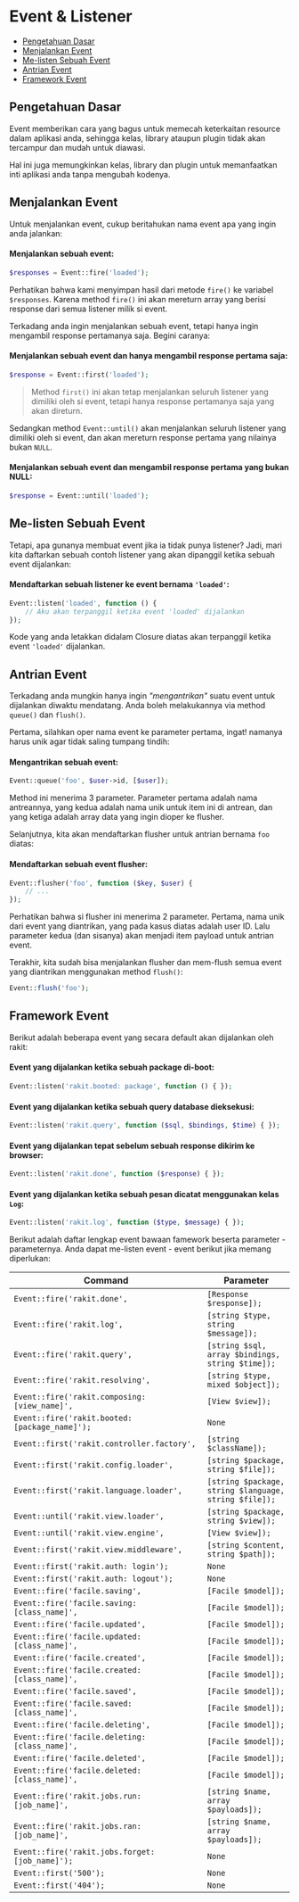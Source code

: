 # Event & Listener

<!-- MarkdownTOC autolink="true" autoanchor="true" levels="2,3" bracket="round" lowercase="only_ascii" -->

- [Pengetahuan Dasar](#pengetahuan-dasar)
- [Menjalankan Event](#menjalankan-event)
- [Me-listen Sebuah Event](#me-listen-sebuah-event)
- [Antrian Event](#antrian-event)
- [Framework Event](#framework-event)

<!-- /MarkdownTOC -->


<a id="pengetahuan-dasar"></a>
## Pengetahuan Dasar

Event memberikan cara yang bagus untuk memecah keterkaitan resource dalam aplikasi anda,
sehingga kelas, library ataupun plugin tidak akan tercampur dan mudah untuk diawasi.

Hal ini juga memungkinkan kelas, library dan plugin untuk memanfaatkan inti aplikasi anda
tanpa mengubah kodenya.


<a id="menjalankan-event"></a>
## Menjalankan Event

Untuk menjalankan event, cukup beritahukan nama event apa yang ingin anda jalankan:

#### Menjalankan sebuah event:

```php
$responses = Event::fire('loaded');
```

Perhatikan bahwa kami menyimpan hasil dari metode `fire()` ke variabel `$responses`. Karena
method `fire()` ini akan mereturn array yang berisi response dari semua listener milik si event.

Terkadang anda ingin menjalankan sebuah event, tetapi hanya ingin mengambil response
pertamanya saja. Begini caranya:

#### Menjalankan sebuah event dan hanya mengambil response pertama saja:

```php
$response = Event::first('loaded');
```

>  Method `first()` ini akan tetap menjalankan seluruh listener yang dimiliki oleh si event,
   tetapi hanya response pertamanya saja yang akan direturn.

Sedangkan method `Event::until()` akan menjalankan seluruh listener yang dimiliki oleh si event,
dan akan mereturn response pertama yang nilainya bukan `NULL`.

#### Menjalankan sebuah event dan mengambil response pertama yang bukan NULL:

```php
$response = Event::until('loaded');
```


<a id="me-listen-sebuah-event"></a>
## Me-listen Sebuah Event

Tetapi, apa gunanya membuat event jika ia tidak punya listener? Jadi, mari kita daftarkan
sebuah contoh listener yang akan dipanggil ketika sebuah event dijalankan:

#### Mendaftarkan sebuah listener ke event bernama `'loaded'`:

```php
Event::listen('loaded', function () {
    // Aku akan terpanggil ketika event 'loaded' dijalankan
});
```

Kode yang anda letakkan didalam Closure diatas akan terpanggil ketika event `'loaded'` dijalankan.


<a id="antrian-event"></a>
## Antrian Event

Terkadang anda mungkin hanya ingin _"mengantrikan"_ suatu event untuk dijalankan diwaktu mendatang.
Anda boleh melakukannya via method `queue()` dan `flush()`.

Pertama, silahkan oper nama event ke parameter pertama, ingat! namanya harus unik agar tidak
saling tumpang tindih:

#### Mengantrikan sebuah event:

```php
Event::queue('foo', $user->id, [$user]);
```

Method ini menerima 3 parameter. Parameter pertama adalah nama antreannya, yang kedua adalah nama
unik untuk item ini di antrean, dan yang ketiga adalah array data yang ingin dioper ke flusher.

Selanjutnya, kita akan mendaftarkan flusher untuk antrian bernama `foo` diatas:

#### Mendaftarkan sebuah event flusher:

```php
Event::flusher('foo', function ($key, $user) {
    // ...
});
```

Perhatikan bahwa si flusher ini menerima 2 parameter. Pertama, nama unik dari event
yang diantrikan, yang pada kasus diatas adalah user ID. Lalu parameter kedua (dan sisanya)
akan menjadi item payload untuk antrian event.

Terakhir, kita sudah bisa menjalankan flusher dan mem-flush semua event yang diantrikan
menggunakan method `flush()`:

```php
Event::flush('foo');
```

<a id="framework-event"></a>
## Framework Event

Berikut adalah beberapa event yang secara default akan dijalankan oleh rakit:

#### Event yang dijalankan ketika sebuah package di-boot:

```php
Event::listen('rakit.booted: package', function () { });
```

#### Event yang dijalankan ketika sebuah query database dieksekusi:

```php
Event::listen('rakit.query', function ($sql, $bindings, $time) { });
```

#### Event yang dijalankan tepat sebelum sebuah response dikirim ke browser:

```php
Event::listen('rakit.done', function ($response) { });
```

#### Event yang dijalankan ketika sebuah pesan dicatat menggunakan kelas `Log`:

```php
Event::listen('rakit.log', function ($type, $message) { });
```



Berikut adalah daftar lengkap event bawaan famework beserta parameter - parameternya.
Anda dapat me-listen event - event berikut jika memang diperlukan:

| Command                                         | Parameter                                              |
| ----------------------------------------------- | -----------------------------------------------------  |
| `Event::fire('rakit.done',`                     | `[Response $response]);`                               |
| `Event::fire('rakit.log',`                      | `[string $type, string $message]);`                    |
| `Event::fire('rakit.query',`                    | `[string $sql, array $bindings, string $time]);`       |
| `Event::fire('rakit.resolving',`                | `[string $type, mixed $object]);`                      |
| `Event::fire('rakit.composing: [view_name]',`   | `[View $view]);`                                       |
| `Event::fire('rakit.booted: [package_name]');`  | `None`                                                 |
| `Event::first('rakit.controller.factory',`      | `[string $className]);`                                |
| `Event::first('rakit.config.loader',`           | `[string $package, string $file]);`                    |
| `Event::first('rakit.language.loader',`         | `[string $package, string $language, string $file]);`  |
| `Event::until('rakit.view.loader',`             | `[string $package, string $view]);`                    |
| `Event::until('rakit.view.engine',`             | `[View $view]);`                                       |
| `Event::first('rakit.view.middleware',`         | `[string $content, string $path]);`                    |
| `Event::first('rakit.auth: login');`            | `None`                                                 |
| `Event::first('rakit.auth: logout');`           | `None`                                                 |
| `Event::fire('facile.saving',`                  | `[Facile $model]);`                                    |
| `Event::fire('facile.saving: [class_name]',`    | `[Facile $model]);`                                    |
| `Event::fire('facile.updated',`                 | `[Facile $model]);`                                    |
| `Event::fire('facile.updated: [class_name]',`   | `[Facile $model]);`                                    |
| `Event::fire('facile.created',`                 | `[Facile $model]);`                                    |
| `Event::fire('facile.created: [class_name]',`   | `[Facile $model]);`                                    |
| `Event::fire('facile.saved',`                   | `[Facile $model]);`                                    |
| `Event::fire('facile.saved: [class_name]',`     | `[Facile $model]);`                                    |
| `Event::fire('facile.deleting',`                | `[Facile $model]);`                                    |
| `Event::fire('facile.deleting: [class_name]',`  | `[Facile $model]);`                                    |
| `Event::fire('facile.deleted',`                 | `[Facile $model]);`                                    |
| `Event::fire('facile.deleted: [class_name]',`   | `[Facile $model]);`                                    |
| `Event::fire('rakit.jobs.run: [job_name]',`     | `[string $name, array $payloads]);`                    |
| `Event::fire('rakit.jobs.ran: [job_name]',`     | `[string $name, array $payloads]);`                    |
| `Event::fire('rakit.jobs.forget: [job_name]');` | `None`                                                 |
| `Event::first('500');`                          | `None`                                                 |
| `Event::first('404');`                          | `None`                                                 |
